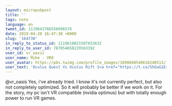 ```yaml
---
layout: micropubpost
title: ''
tags: note
language: en
tweet_id: 1119643766556696576
date: 2019-04-20 16:47:30 +0000
slug: '164730'
in_reply_to_status_id: 1119618021507653632
in_reply_to_user_id: 787054658229563392
user_id: vr_oasis
user_name: Mike - VRO
user_avatar: https://pbs.twimg.com/profile_images/1090680548610240513/166OIks4.jpg
user_text: 'Oculus Quest Vs Oculus Rift S<a href="https://t.co/ShGaG1ErWP" rel="nofollow noopener" dir="ltr" data-expanded-url="https://youtu.be/h_Z6LEVoVYQ" class="twitter-timeline-link u-hidden" target="_blank" title="https://youtu.be/h_Z6LEVoVYQ"><span class="tco-ellipsis"></span><span class="invisible">https://</span><span class="js-display-url">youtu.be/h_Z6LEVoVYQ</span><span class="invisible"></span><span class="tco-ellipsis"><span class="invisible"> </span></span></a>'
---
```

@vr_oasis Yes, i've already tried. I know it's not currently perfect, but also not completely optimized. So it will probably be better if we work on it. For the story, my pc isn't VR compatible (nvidia optimus) but with totally enough power to run VR games.
